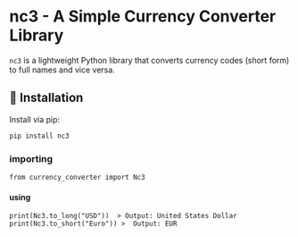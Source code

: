 # nc3 - A Simple Currency Converter Library

`nc3` is a lightweight Python library that converts currency codes (short form) to full names and vice versa.  

## 🚀 Installation


Install via pip:

```sh
pip install nc3

```
### importing 
```
from currency_converter import Nc3

```
#### using 

```
print(Nc3.to_long("USD"))  > Output: United States Dollar
print(Nc3.to_short("Euro")) >  Output: EUR

```


